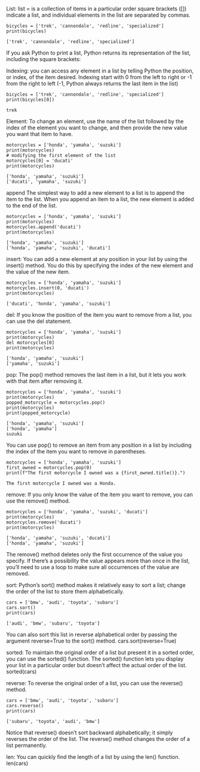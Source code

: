 List:
list = is a collection of items in a particular order
square brackets ([]) indicate a list, and individual elements in the list are separated by commas.
```
bicycles = ['trek', 'cannondale', 'redline', 'specialized']
print(bicycles)
```
```
['trek', 'cannondale', 'redline', 'specialized']
```
If you ask Python to print a list, Python returns its representation of the
list, including the square brackets:


Indexing:
you can access any element in a list by telling Python the position, or index, of the item desired.
Indexing start with 0 from the left to right or
-1 from the right to left (-1, Python always returns the last item in the list)
```
bicycles = ['trek', 'cannondale', 'redline', 'specialized']
print(bicycles[0])
```
```
trek
```


Element:
To change an element, use the name of the list followed by the index of the element you want to change, and then provide the new
value you want that item to have.
```
motorcycles = ['honda', 'yamaha', 'suzuki']
print(motorcycles)
# modifying the first element of the list
motorcycles[0] = 'ducati'
print(motorcycles)
```
```
['honda', 'yamaha', 'suzuki']
['ducati', 'yamaha', 'suzuki']
```



append
The simplest way to add a new element to a list is to append the item to the list. When you append an item to a list, the new 
element is added to the end of the list.
```
motorcycles = ['honda', 'yamaha', 'suzuki']
print(motorcycles)
motorcycles.append('ducati')
print(motorcycles)
```
```
['honda', 'yamaha', 'suzuki']
['honda', 'yamaha', 'suzuki', 'ducati']
```

insert:
You can add a new element at any position in your list by using the insert() method. You do this by specifying the index of the 
new element and the value of the new item.
```
motorcycles = ['honda', 'yamaha', 'suzuki']
motorcycles.insert(0, 'ducati')
print(motorcycles)
```
```
['ducati', 'honda', 'yamaha', 'suzuki']
```



del:
If you know the position of the item you want to remove from a list, you can use the del statement.
```
motorcycles = ['honda', 'yamaha', 'suzuki']
print(motorcycles)
del motorcycles[0]
print(motorcycles)
```
```
['honda', 'yamaha', 'suzuki']
['yamaha', 'suzuki']
```



pop:
The pop() method removes the last item in a list, but it lets you work with that item after removing it.
```
motorcycles = ['honda', 'yamaha', 'suzuki']
print(motorcycles)
popped_motorcycle = motorcycles.pop()
print(motorcycles)
print(popped_motorcycle)
```
```
['honda', 'yamaha', 'suzuki']
['honda', 'yamaha']
suzuki
```

You can use pop() to remove an item from any position in a list by including the index of the item you want to remove in
parentheses.
```
motorcycles = ['honda', 'yamaha', 'suzuki']
first_owned = motorcycles.pop(0)
print(f"The first motorcycle I owned was a {first_owned.title()}.")
```
```
The first motorcycle I owned was a Honda.
```



remove:
If you only know the value of the item you want to remove, you can use the remove() method.
```
motorcycles = ['honda', 'yamaha', 'suzuki', 'ducati']
print(motorcycles)
motorcycles.remove('ducati')
print(motorcycles)
```
```
['honda', 'yamaha', 'suzuki', 'ducati']
['honda', 'yamaha', 'suzuki']
```
The remove() method deletes only the first occurrence of the value you specify. If there’s a possibility the value appears more 
than once in the list, you’ll need to use a loop to make sure all occurrences of the value are removed.



sort:
Python’s sort() method makes it relatively easy to sort a list; change the order of the list to store them alphabetically.
```
cars = ['bmw', 'audi', 'toyota', 'subaru']
cars.sort()
print(cars)
```
```
['audi', 'bmw', 'subaru', 'toyota']
```
You can also sort this list in reverse alphabetical order by passing the argument reverse=True to the sort() method.
    cars.sort(reverse=True)

sorted:
To maintain the original order of a list but present it in a sorted order, you can use the sorted() function. The
sorted() function lets you display your list in a particular order but doesn’t affect the actual order of the list.
    sorted(cars)



reverse:
To reverse the original order of a list, you can use the reverse() method.
```
cars = ['bmw', 'audi', 'toyota', 'subaru']
cars.reverse()
print(cars)
```
```
['subaru', 'toyota', 'audi', 'bmw']
```
Notice that reverse() doesn’t sort backward alphabetically; it simply reverses the order of the list.
The reverse() method changes the order of a list permanently.



len:
You can quickly find the length of a list by using the len() function.
    len(cars)
    






